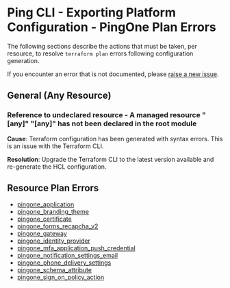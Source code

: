 # Ping CLI - Exporting Platform Configuration - PingOne Plan Errors

The following sections describe the actions that must be taken, per resource, to resolve `terraform plan` errors following configuration generation.

If you encounter an error that is not documented, please [raise a new issue](https://github.com/pingidentity/pingcli/issues/new?title=Undocumented%20PingOne%20Config%20Generation%20Error).

## General (Any Resource)

### Reference to undeclared resource - A managed resource "[any]" "[any]" has not been declared in the root module

**Cause**: Terraform configuration has been generated with syntax errors.  This is an issue with the Terraform CLI.

**Resolution**: Upgrade the Terraform CLI to the latest version available and re-generate the HCL configuration.

## Resource Plan Errors

- [pingone_application](pingone_application.md)
- [pingone_branding_theme](pingone_branding_theme.md)
- [pingone_certificate](pingone_certificate.md)
- [pingone_forms_recapcha_v2](pingone_forms_recapcha_v2.md)
- [pingone_gateway](pingone_gateway.md)
- [pingone_identity_provider](pingone_identity_provider.md)
- [pingone_mfa_application_push_credential](pingone_mfa_application_push_credential.md)
- [pingone_notification_settings_email](pingone_notification_settings_email.md)
- [pingone_phone_delivery_settings](pingone_phone_delivery_settings.md)
- [pingone_schema_attribute](pingone_schema_attribute.md)
- [pingone_sign_on_policy_action](pingone_sign_on_policy_action.md)